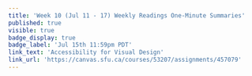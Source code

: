 ```yaml
---
title: 'Week 10 (Jul 11 - 17) Weekly Readings One-Minute Summaries'
published: true
visible: true
badge_display: true
badge_label: 'Jul 15th 11:59pm PDT'
link_text: 'Accessibility for Visual Design'
link_url: 'https://canvas.sfu.ca/courses/53207/assignments/457079'
---
```

